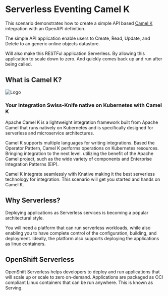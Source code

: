 # Serverless Eventing Camel K

This scenario demonstrates how to create a simple API based [Camel K](https://camel.apache.org/camel-k/latest/index.html) integration with an OpenAPI definition.

The simple API application enable users to Create, Read, Update, and Delete to an generic online objects datastore.

Will also make this RESTFul application Serverless. By allowing this application to scale down to zero. And quickly comes back up and run after being called.


## What is Camel K?

![Logo](https://www.nicolaferraro.me/images/post-logo-apache-camel-d.png)

### Your Integration Swiss-Knife native on Kubernetes with Camel K

Apache Camel K is a lightweight integration framework built from Apache Camel that runs natively on Kubernetes and is specifically designed for serverless and microservice architectures.

Camel K supports multiple languages for writing integrations. Based the Operator Pattern, Camel K performs operations on Kubernetes resources. Bringing integration to the next level. utilizing the benefit of the Apache Camel project, such as the wide variety of components and Enterprise Integration Patterns (EIP).

Camel K integrate seamlessly with Knative making it the best serverless technology for integration. This scenario will get you started and hands on Camel K.

## Why Serverless?
Deploying applications as Serverless services is becoming a popular architectural style.

You will need a  platform that can run serverless workloads, while also enabling you to have complete control of the configuration, building, and deployment. Ideally, the platform also supports deploying the applications as linux containers.

##  OpenShift Serverless

OpenShift Serverless helps developers to deploy and run applications that will scale up or scale to zero on-demand. Applications are packaged as OCI compliant Linux containers that can be run anywhere. This is known as Serving.
